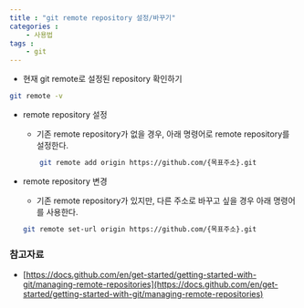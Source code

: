 ```yaml
---
title : "git remote repository 설정/바꾸기"
categories :
    - 사용법
tags :
    - git
---
```



- 현재 git remote로 설정된 repository 확인하기
```bash
git remote -v
```

- remote repository 설정
    - 기존 remote repository가 없을 경우, 아래 명령어로 remote repository를 설정한다.
    
    ```bash
    	git remote add origin https://github.com/{목표주소}.git
    ```
    

- remote repository 변경
    - 기존 remote repository가 있지만, 다른 주소로 바꾸고 싶을 경우 아래 명령어를 사용한다.
    
    ```bash
    git remote set-url origin https://github.com/{목표주소}.git
    ```
    

### 참고자료

- [https://docs.github.com/en/get-started/getting-started-with-git/managing-remote-repositories](https://docs.github.com/en/get-started/getting-started-with-git/managing-remote-repositories)